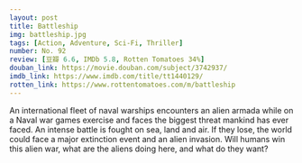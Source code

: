 ```yaml
---
layout: post 
title: Battleship
img: battleship.jpg
tags: [Action, Adventure, Sci-Fi, Thriller]
number: No. 92
review: [豆瓣 6.6, IMDb 5.8, Rotten Tomatoes 34%]
douban_link: https://movie.douban.com/subject/3742937/
imdb_link: https://www.imdb.com/title/tt1440129/
rotten_link: https://www.rottentomatoes.com/m/battleship
---
```


An international fleet of naval warships encounters an alien armada while on a Naval war games exercise and faces the biggest threat mankind has ever faced. An intense battle is fought on sea, land and air. If they lose, the world could face a major extinction event and an alien invasion. Will humans win this alien war, what are the aliens doing here, and what do they want?